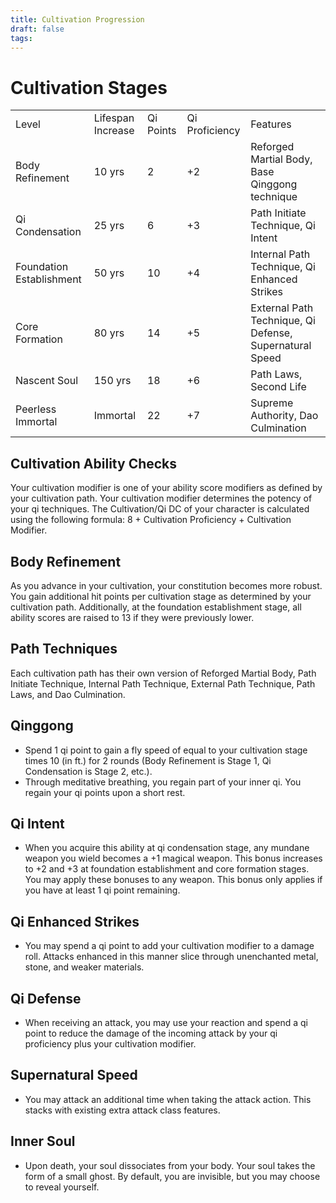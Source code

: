 ```yaml
---
title: Cultivation Progression
draft: false
tags:
---
```

# Cultivation Stages

|                          |                   |           |                |                                                         |
| ------------------------ | ----------------- | --------- | -------------- | ------------------------------------------------------- |
| Level                    | Lifespan Increase | Qi Points | Qi Proficiency | Features                                                |
| Body Refinement          | 10 yrs            | 2         | +2             | Reforged Martial Body, Base Qinggong technique          |
| Qi Condensation          | 25 yrs            | 6         | +3             | Path Initiate Technique, Qi Intent                      |
| Foundation Establishment | 50 yrs            | 10        | +4             | Internal Path Technique, Qi Enhanced Strikes            |
| Core Formation           | 80 yrs            | 14        | +5             | External Path Technique, Qi Defense, Supernatural Speed |
| Nascent Soul             | 150 yrs           | 18        | +6             | Path Laws, Second Life                                  |
| Peerless Immortal        | Immortal          | 22        | +7             | Supreme Authority, Dao Culmination                      |
## Cultivation Ability Checks
Your cultivation modifier is one of your ability score modifiers as defined by your cultivation path. Your cultivation modifier determines the potency of your qi techniques. The Cultivation/Qi DC of your character is calculated using the following formula: 8 + Cultivation Proficiency + Cultivation Modifier. 

## Body Refinement
As you advance in your cultivation, your constitution becomes more robust. You gain additional hit points per cultivation stage as determined by your cultivation path. Additionally, at the foundation establishment stage, all ability scores are raised to 13 if they were previously lower. 

## Path Techniques
Each cultivation path has their own version of Reforged Martial Body, Path Initiate Technique, Internal Path Technique, External Path Technique, Path Laws, and Dao Culmination. 

## Qinggong

- Spend 1 qi point to gain a fly speed of equal to your cultivation stage times 10 (in ft.) for 2 rounds (Body Refinement is Stage 1, Qi Condensation is Stage 2, etc.).
- Through meditative breathing, you regain part of your inner qi. You regain your qi points upon a short rest. 

## Qi Intent
- When you acquire this ability at qi condensation stage, any mundane weapon you wield becomes a +1 magical weapon. This bonus increases to +2 and +3 at foundation establishment and core formation stages.  You may apply these bonuses to any weapon. This bonus only applies if you have at least 1 qi point remaining.  

## Qi Enhanced Strikes

- You may spend a qi point to add your cultivation modifier to a damage roll. Attacks enhanced in this manner slice through unenchanted metal, stone, and weaker materials.

## Qi Defense

- When receiving an attack, you may use your reaction and spend a qi point to reduce the damage of the incoming attack by your qi proficiency plus your cultivation modifier.

## Supernatural Speed
- You may attack an additional time when taking the attack action. This stacks with existing extra attack class features.

## Inner Soul
- Upon death, your soul dissociates from your body. Your soul takes the form of a small ghost. By default, you are invisible, but you may choose to reveal yourself. 